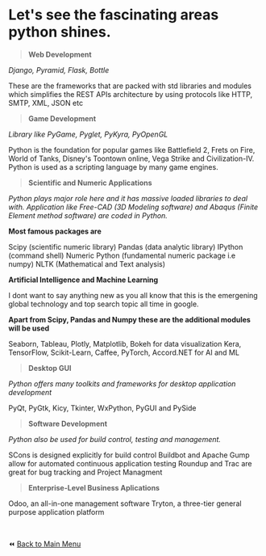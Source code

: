 # Let's see the fascinating areas python shines.

> **Web Development**

*Django, Pyramid, Flask, Bottle*

These are the frameworks that are packed with std libraries and modules which simplifies the REST APIs architecture by using protocols like HTTP, SMTP, XML, JSON etc

> **Game Development**

*Library like PyGame, Pyglet, PyKyra, PyOpenGL*

Python is the foundation for popular games like Battlefield 2, Frets on Fire, World of Tanks, Disney's Toontown online, Vega Strike and Civilization-IV. Python is used as a scripting language by many game engines.

> **Scientific and Numeric Applications**

*Python plays major role here and it has massive loaded libraries to deal with. Application like Free-CAD (3D Modeling software) and Abaqus (Finite Element method software) are coded in Python.*

**Most famous packages are**

Scipy (scientific numeric library)
Pandas (data analytic library)
IPython (command shell)
Numeric Python (fundamental numeric package i.e numpy)
NLTK (Mathematical and Text analysis)

**Artificial Intelligence and Machine Learning**

I dont want to say anything new as you all know that this is the emergening global technology and top search topic all time in google.

**Apart from Scipy, Pandas and Numpy these are the additional modules will be used**

Seaborn, Tableau, Plotly, Matplotlib, Bokeh for data visualization
Kera, TensorFlow, Scikit-Learn, Caffee, PyTorch, Accord.NET for AI and ML

> **Desktop GUI**

*Python offers many toolkits and frameworks for desktop application development*

PyQt, PyGtk, Kicy, Tkinter, WxPython, PyGUI and PySide

> **Software Development**

*Python also be used for build control, testing and management.*

SCons is designed explicitly for build control
Buildbot and Apache Gump allow for automated continuous application testing
Roundup and Trac are great for bug tracking and Project Managment

> **Enterprise-Level Business Aplications**

Odoo, an all-in-one management software
Tryton, a three-tier general purpose application platform

&nbsp;

:rewind: [Back to Main Menu](https://github.com/kumar1987an/Python_Sept2021_Tutorials/blob/root/README.md)
